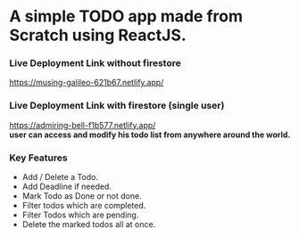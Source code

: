 # A simple TODO app made from Scratch using ReactJS.



### Live Deployment Link without firestore  
https://musing-galileo-621b67.netlify.app/

### Live Deployment Link with firestore (single user)
https://admiring-bell-f1b577.netlify.app/  
**user can access and modify his todo list from anywhere around the world.**

### Key Features

- Add / Delete a Todo.
- Add Deadline if needed.
- Mark Todo as Done or not done.
- Filter todos which are completed.
- Filter Todos which are pending.
- Delete the marked todos all at once.





